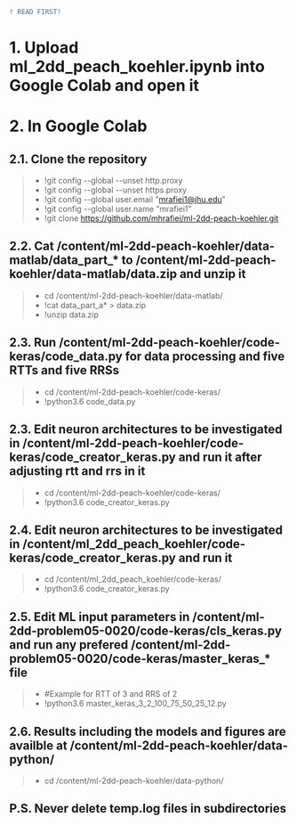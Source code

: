 ```diff
! READ FIRST! 
```
# 1. Upload ml_2dd_peach_koehler.ipynb into Google Colab and open it

# 2. In Google Colab

## 2.1. Clone the repository
>* !git config --global --unset http.proxy
>* !git config --global --unset https.proxy
>* !git config --global user.email "mrafiei1@jhu.edu"
>* !git config --global user.name "mrafiei1"
>* !git clone https://github.com/mhrafiei/ml-2dd-peach-koehler.git

## 2.2. Cat /content/ml-2dd-peach-koehler/data-matlab/data_part_* to /content/ml-2dd-peach-koehler/data-matlab/data.zip and unzip it
>* cd /content/ml-2dd-peach-koehler/data-matlab/
>* !cat data_part_a* > data.zip
>* !unzip data.zip

## 2.3. Run /content/ml-2dd-peach-koehler/code-keras/code_data.py for data processing and five RTTs and five RRSs
>* cd /content/ml-2dd-peach-koehler/code-keras/
>* !python3.6 code_data.py

## 2.3. Edit neuron architectures to be investigated in /content/ml-2dd-peach-koehler/code-keras/code_creator_keras.py and run it after adjusting rtt and rrs in it
>* cd /content/ml-2dd-peach-koehler/code-keras/
>* !python3.6 code_creator_keras.py

## 2.4. Edit neuron architectures to be investigated in /content/ml_2dd_peach_koehler/code-keras/code_creator_keras.py and run it
>* cd /content/ml_2dd_peach_koehler/code-keras/
>* !python3.6 code_creator_keras.py


## 2.5. Edit ML input parameters in /content/ml-2dd-problem05-0020/code-keras/cls_keras.py and run any prefered /content/ml-2dd-problem05-0020/code-keras/master_keras_* file
>* #Example for RTT of 3 and RRS of 2
>* !python3.6 master_keras_3_2_100_75_50_25_12.py
 
## 2.6. Results including the models and figures are availble at /content/ml-2dd-peach-koehler/data-python/
>* cd /content/ml-2dd-peach-koehler/data-python/

## P.S. Never delete temp.log files in subdirectories 
